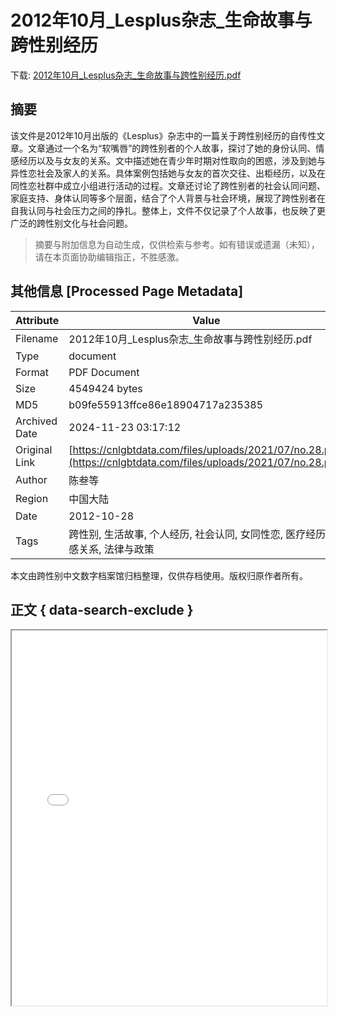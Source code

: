 # 2012年10月_Lesplus杂志_生命故事与跨性别经历

<!-- tcd_download_link -->
下载: <a href="../2012年10月_Lesplus杂志_生命故事与跨性别经历.pdf" download>2012年10月_Lesplus杂志_生命故事与跨性别经历.pdf</a>
<!-- tcd_download_link_end -->

## 摘要

<!-- tcd_abstract -->
该文件是2012年10月出版的《Lesplus》杂志中的一篇关于跨性别经历的自传性文章。文章通过一个名为“软嘴唇”的跨性别者的个人故事，探讨了她的身份认同、情感经历以及与女友的关系。文中描述她在青少年时期对性取向的困惑，涉及到她与异性恋社会及家人的关系。具体案例包括她与女友的首次交往、出柜经历，以及在同性恋社群中成立小组进行活动的过程。文章还讨论了跨性别者的社会认同问题、家庭支持、身体认同等多个层面，结合了个人背景与社会环境，展现了跨性别者在自我认同与社会压力之间的挣扎。整体上，文件不仅记录了个人故事，也反映了更广泛的跨性别文化与社会问题。

<!-- tcd_abstract_end -->

> 摘要与附加信息为自动生成，仅供检索与参考。如有错误或遗漏（未知），请在本页面协助编辑指正，不胜感激。

## 其他信息 [Processed Page Metadata]

| Attribute       | Value                                  |
|-----------------|----------------------------------------|
| Filename        | 2012年10月_Lesplus杂志_生命故事与跨性别经历.pdf                             |
| Type            | document                                 |
| Format          | PDF Document                               |
| Size            | 4549424 bytes                           |
| MD5             | b09fe55913ffce86e18904717a235385                                  |
| Archived Date   | 2024-11-23 03:17:12                             |
| Original Link   | [https://cnlgbtdata.com/files/uploads/2021/07/no.28.pdf](https://cnlgbtdata.com/files/uploads/2021/07/no.28.pdf)                         |
| Author          | 陈叁等                               |
| Region          | 中国大陆                               |
| Date            | 2012-10-28                                 |
| Tags            | 跨性别, 生活故事, 个人经历, 社会认同, 女同性恋, 医疗经历, 情感关系, 法律与政策                                 |

本文由跨性别中文数字档案馆归档整理，仅供存档使用。版权归原作者所有。


## 正文 { data-search-exclude }

<!-- tcd_main_text -->
<iframe src="../2012年10月_Lesplus杂志_生命故事与跨性别经历.pdf" width="100%" height="600px">
    <p>无法显示PDF，请下载查看。</p>
</iframe>
<!-- tcd_main_text_end -->

